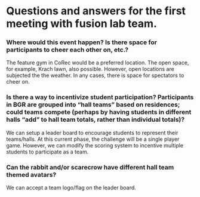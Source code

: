 # Questions and answers for the first meeting with fusion lab team.

### Where would this event happen? Is there space for participants to cheer each other on, etc.?

The feature gym in CoRec would be a preferred location. The open space, for example, Krach lawn, also possible. However, open locations are subjected the the weather. In any cases, there is space for spectators to cheer on.

### Is there a way to incentivize student participation? Participants in BGR are grouped into “hall teams” based on residences; could teams compete (perhaps by having students in different halls “add” to hall team totals, rather than individual totals)?

We can setup a leader board to encourage students to represent their teams/halls. At this current phase, the challenge will be a single player game. However, we can modify the scoring system to incentive multiple students to participate as a team. 

### Can the rabbit and/or scarecrow have different hall team themed avatars?

We can accept a team logo/flag on the leader board. 
